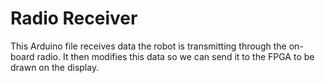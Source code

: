 # Radio Receiver

This Arduino file receives data the robot is transmitting through the on-board radio. It then modifies this data so we can send it to the FPGA to be drawn on the display.